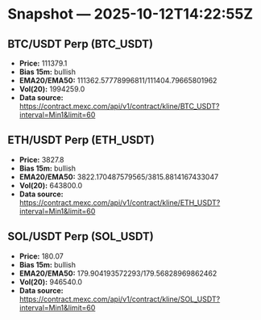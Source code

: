 # Snapshot — 2025-10-12T14:22:55Z

## BTC/USDT Perp (BTC_USDT)
- **Price:** 111379.1
- **Bias 15m:** bullish
- **EMA20/EMA50:** 111362.57778996811/111404.79665801962
- **Vol(20):** 1994259.0
- **Data source:** https://contract.mexc.com/api/v1/contract/kline/BTC_USDT?interval=Min1&limit=60

## ETH/USDT Perp (ETH_USDT)
- **Price:** 3827.8
- **Bias 15m:** bullish
- **EMA20/EMA50:** 3822.170487579565/3815.8814167433047
- **Vol(20):** 643800.0
- **Data source:** https://contract.mexc.com/api/v1/contract/kline/ETH_USDT?interval=Min1&limit=60

## SOL/USDT Perp (SOL_USDT)
- **Price:** 180.07
- **Bias 15m:** bullish
- **EMA20/EMA50:** 179.904193572293/179.56828969862462
- **Vol(20):** 946540.0
- **Data source:** https://contract.mexc.com/api/v1/contract/kline/SOL_USDT?interval=Min1&limit=60
